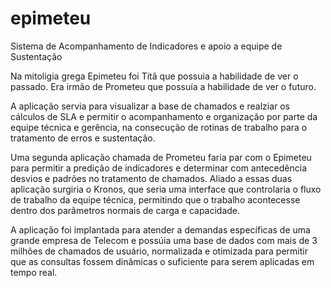 # epimeteu
Sistema de Acompanhamento de Indicadores e apoio a equipe de Sustentação

Na mitoligia grega Epimeteu foi Titã que possuia a habilidade de ver o passado. Era irmão de Prometeu que possuía a habilidade de ver o futuro.

A aplicação servia para visualizar a base de chamados e realziar os cálculos de SLA e permitir o acompanhamento e organização por parte da equipe técnica e gerência, na consecução de rotinas de trabalho para o tratamento de erros e sustentação.

Uma segunda aplicação chamada de Prometeu faria par com o Epimeteu para permitir a predição de indicadores e determinar com antecedência desvios e padrões no tratamento de chamados. Aliado a essas duas aplicação surgiria o Kronos, que seria uma interface que controlaria o fluxo de trabalho da equipe técnica, permitindo que o trabalho acontecesse dentro dos parâmetros normais de carga e capacidade.

A aplicação foi implantada para atender a demandas específicas de uma grande empresa de Telecom e possúia uma base de dados com mais de 3 milhões de chamados de usuário, normalizada e otimizada para permitir que as consultas fossem dinâmicas o suficiente para serem aplicadas em tempo real.
